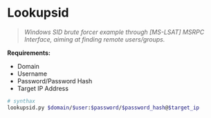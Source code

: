 # Lookupsid

> _Windows SID brute forcer example through \[MS-LSAT] MSRPC Interface, aiming at finding remote users/groups._

**Requirements:**

* Domain
* Username
* Password/Password Hash
* Target IP Address

```bash
# synthax
lookupsid.py $domain/$user:$password/$password_hash@$target_ip
```
